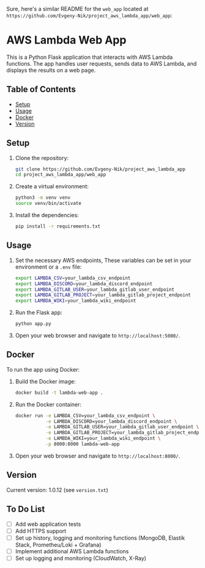 Sure, here's a similar README for the `web_app` located at `https://github.com/Evgeny-Nik/project_aws_lambda_app/web_app`:

# AWS Lambda Web App

This is a Python Flask application that interacts with AWS Lambda functions. The app handles user requests, sends data to AWS Lambda, and displays the results on a web page.

## Table of Contents

- [Setup](#setup)
- [Usage](#usage)
- [Docker](#docker)
- [Version](#version)

## Setup

1. Clone the repository:
   ```sh
   git clone https://github.com/Evgeny-Nik/project_aws_lambda_app
   cd project_aws_lambda_app/web_app
   ```

2. Create a virtual environment:
   ```sh
   python3 -m venv venv
   source venv/bin/activate
   ```

3. Install the dependencies:
   ```sh
   pip install -r requirements.txt
   ```

## Usage

1. Set the necessary AWS endpoints,
These variables can be set in your environment or a `.env` file:
   ```sh
   export LAMBDA_CSV=your_lambda_csv_endpoint
   export LAMBDA_DISCORD=your_lambda_discord_endpoint
   export LAMBDA_GITLAB_USER=your_lambda_gitlab_user_endpoint
   export LAMBDA_GITLAB_PROJECT=your_lambda_gitlab_project_endpoint
   export LAMBDA_WIKI=your_lambda_wiki_endpoint
   ```

2. Run the Flask app:
   ```sh
   python app.py
   ```

3. Open your web browser and navigate to `http://localhost:5000/`.

## Docker

To run the app using Docker:

1. Build the Docker image:
   ```sh
   docker build -t lambda-web-app .
   ```

2. Run the Docker container:
   ```sh
   docker run -e LAMBDA_CSV=your_lambda_csv_endpoint \
              -e LAMBDA_DISCORD=your_lambda_discord_endpoint \
              -e LAMBDA_GITLAB_USER=your_lambda_gitlab_user_endpoint \
              -e LAMBDA_GITLAB_PROJECT=your_lambda_gitlab_project_endpoint \
              -e LAMBDA_WIKI=your_lambda_wiki_endpoint \
              -p 8000:8000 lambda-web-app
   ```

3. Open your web browser and navigate to `http://localhost:8000/`.

## Version

Current version: 1.0.12 (see `version.txt`)

## To Do List

- [ ] Add web application tests
- [ ] Add HTTPS support
- [ ] Set up history, logging and monitoring functions (MongoDB, Elastik Stack, Prometheu/Loki + Grafana)
- [ ] Implement additional AWS Lambda functions
- [ ] Set up logging and monitoring (CloudWatch, X-Ray)
